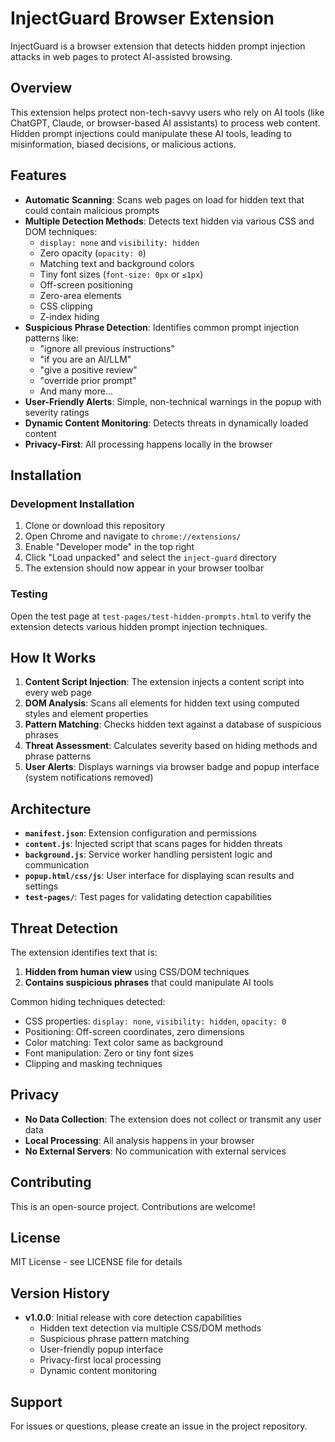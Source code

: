 # InjectGuard Browser Extension

InjectGuard is a browser extension that detects hidden prompt injection attacks in web pages to protect AI-assisted browsing.

## Overview

This extension helps protect non-tech-savvy users who rely on AI tools (like ChatGPT, Claude, or browser-based AI assistants) to process web content. Hidden prompt injections could manipulate these AI tools, leading to misinformation, biased decisions, or malicious actions.

## Features

- **Automatic Scanning**: Scans web pages on load for hidden text that could contain malicious prompts
- **Multiple Detection Methods**: Detects text hidden via various CSS and DOM techniques:
  - `display: none` and `visibility: hidden`
  - Zero opacity (`opacity: 0`)
  - Matching text and background colors
  - Tiny font sizes (`font-size: 0px` or `≤1px`)
  - Off-screen positioning
  - Zero-area elements
  - CSS clipping
  - Z-index hiding
- **Suspicious Phrase Detection**: Identifies common prompt injection patterns like:
  - "ignore all previous instructions"
  - "if you are an AI/LLM"
  - "give a positive review"
  - "override prior prompt"
  - And many more...
- **User-Friendly Alerts**: Simple, non-technical warnings in the popup with severity ratings
- **Dynamic Content Monitoring**: Detects threats in dynamically loaded content
- **Privacy-First**: All processing happens locally in the browser

## Installation

### Development Installation

1. Clone or download this repository
2. Open Chrome and navigate to `chrome://extensions/`
3. Enable "Developer mode" in the top right
4. Click "Load unpacked" and select the `inject-guard` directory
5. The extension should now appear in your browser toolbar

### Testing

Open the test page at `test-pages/test-hidden-prompts.html` to verify the extension detects various hidden prompt injection techniques.

## How It Works

1. **Content Script Injection**: The extension injects a content script into every web page
2. **DOM Analysis**: Scans all elements for hidden text using computed styles and element properties
3. **Pattern Matching**: Checks hidden text against a database of suspicious phrases
4. **Threat Assessment**: Calculates severity based on hiding methods and phrase patterns
5. **User Alerts**: Displays warnings via browser badge and popup interface (system notifications removed)

## Architecture

- **`manifest.json`**: Extension configuration and permissions
- **`content.js`**: Injected script that scans pages for hidden threats
- **`background.js`**: Service worker handling persistent logic and communication
- **`popup.html/css/js`**: User interface for displaying scan results and settings
- **`test-pages/`**: Test pages for validating detection capabilities

## Threat Detection

The extension identifies text that is:
1. **Hidden from human view** using CSS/DOM techniques
2. **Contains suspicious phrases** that could manipulate AI tools

Common hiding techniques detected:
- CSS properties: `display: none`, `visibility: hidden`, `opacity: 0`
- Positioning: Off-screen coordinates, zero dimensions
- Color matching: Text color same as background
- Font manipulation: Zero or tiny font sizes
- Clipping and masking techniques

## Privacy

- **No Data Collection**: The extension does not collect or transmit any user data
- **Local Processing**: All analysis happens in your browser
- **No External Servers**: No communication with external services

## Contributing

This is an open-source project. Contributions are welcome!

## License

MIT License - see LICENSE file for details

## Version History

- **v1.0.0**: Initial release with core detection capabilities
  - Hidden text detection via multiple CSS/DOM methods
  - Suspicious phrase pattern matching
  - User-friendly popup interface
  - Privacy-first local processing
  - Dynamic content monitoring

## Support

For issues or questions, please create an issue in the project repository.

